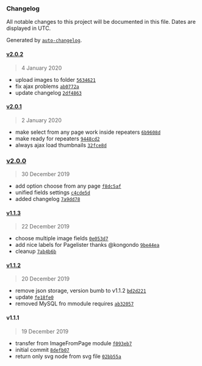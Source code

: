 ### Changelog

All notable changes to this project will be documented in this file. Dates are displayed in UTC.

Generated by [`auto-changelog`](https://github.com/CookPete/auto-changelog).

#### [v2.0.2](https://github.com/gebeer/FieldtypeImageReference/compare/v2.0.1...v2.0.2)

> 4 January 2020

- upload images to folder [`5634621`](https://github.com/gebeer/FieldtypeImageReference/commit/5634621ed4117b62455ca97456c718682c47bc3b)
- fix ajax problems [`ab0772a`](https://github.com/gebeer/FieldtypeImageReference/commit/ab0772a827a6a44a33ae65947734088ed1031272)
- update changelog [`2df4863`](https://github.com/gebeer/FieldtypeImageReference/commit/2df486396ae58a5ff1687d30434cbfce6f913602)

#### [v2.0.1](https://github.com/gebeer/FieldtypeImageReference/compare/v2.0.0...v2.0.1)

> 2 January 2020

- make select from any page work inside repeaters [`6b9608d`](https://github.com/gebeer/FieldtypeImageReference/commit/6b9608d7d4e2fd8a6cb36248671de3c2b6340934)
- make ready for repeaters [`9448cd2`](https://github.com/gebeer/FieldtypeImageReference/commit/9448cd26f63692162f497e7c78976beed57fceee)
- always ajax load thumbnails [`32fce8d`](https://github.com/gebeer/FieldtypeImageReference/commit/32fce8d0f53ebaee9117d3edf3d7cee25404313f)

### [v2.0.0](https://github.com/gebeer/FieldtypeImageReference/compare/v1.1.3...v2.0.0)

> 30 December 2019

- add option choose from any page [`f8dc5af`](https://github.com/gebeer/FieldtypeImageReference/commit/f8dc5af80b1e9c8da91c4cb1576b6298560450db)
- unified fields settings [`c4cde5d`](https://github.com/gebeer/FieldtypeImageReference/commit/c4cde5d76e6c8ccc56f5a01dc61f80e655ff4579)
- added changelog [`7a9dd78`](https://github.com/gebeer/FieldtypeImageReference/commit/7a9dd78b268dd2a8566a87c648bc48658a5c2531)

#### [v1.1.3](https://github.com/gebeer/FieldtypeImageReference/compare/v1.1.2...v1.1.3)

> 22 December 2019

- choose multiple image fields [`0e053d7`](https://github.com/gebeer/FieldtypeImageReference/commit/0e053d752d2c0049e902d0d66db8964923e1a993)
- add nice labels for Pagelister thanks @kongondo [`9be44ea`](https://github.com/gebeer/FieldtypeImageReference/commit/9be44ea461973618332f389203c253cd71e640e9)
- cleanup [`7ab4b6b`](https://github.com/gebeer/FieldtypeImageReference/commit/7ab4b6b29cfc5202fdf8ca7de87aca7f5b8fb90f)

#### [v1.1.2](https://github.com/gebeer/FieldtypeImageReference/compare/v1.1.1...v1.1.2)

> 20 December 2019

- remove json storage, version bumb to v1.1.2 [`bd2d221`](https://github.com/gebeer/FieldtypeImageReference/commit/bd2d221e47cc8fa6dd4722c04552fccd57564806)
- update [`fe18fe0`](https://github.com/gebeer/FieldtypeImageReference/commit/fe18fe03b16121fd3813fd1a8d5a26aaf20bd64e)
- removed MySQL fro mmodule requires [`ab32057`](https://github.com/gebeer/FieldtypeImageReference/commit/ab3205727b3495e810d07cd6efb7a122b34cefb5)

#### v1.1.1

> 19 December 2019

- transfer from ImageFromPage module [`f093eb7`](https://github.com/gebeer/FieldtypeImageReference/commit/f093eb79154869d1a6407a4966c3e156720c7c1d)
- initial commit [`8defb07`](https://github.com/gebeer/FieldtypeImageReference/commit/8defb07da27ff5580e869a43aed660cdb57ba74c)
- return only svg node from svg file [`02bb55a`](https://github.com/gebeer/FieldtypeImageReference/commit/02bb55a995119e8df63de8ac2cd67b2b7e8e71ab)
